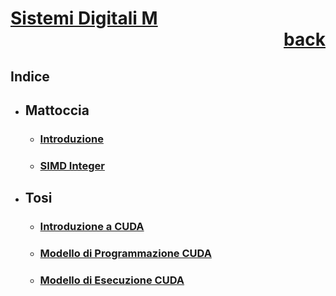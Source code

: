 # [Sistemi Digitali M](https://www.unibo.it/it/studiare/dottorati-master-specializzazioni-e-altra-formazione/insegnamenti?codiceMateria=72943&annoAccademico=2024&codiceCorso=5826&single=True&search=True)<div style="text-align: right">[back](../Appunti.md)</div>

## Indice

- ## Mattoccia 
  - ### [Introduzione](./0.0_Introduzione.md)
  - ### [SIMD Integer](./1.1_SIMD_Integer.md)
- ## Tosi
  - ### [Introduzione a CUDA](./2.0_Cuda_Introduction.md)
  - ### [Modello di Programmazione CUDA](./2.1_Modello_di_Programmazione_Cuda.md)
  - ### [Modello di Esecuzione CUDA](./2.2_Modello_di_Esecuzione_Cuda.md)